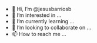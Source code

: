 - 👋 Hi, I’m @jesusbarriosb
- 👀 I’m interested in ...
- 🌱 I’m currently learning ...
- 💞️ I’m looking to collaborate on ...
- 📫 How to reach me ...

<!---
jesusbarriosb/jesusbarriosb is a ✨ special ✨ repository because its `README.md` (this file) appears on your GitHub profile.
You can click the Preview link to take a look at your changes.
--->

